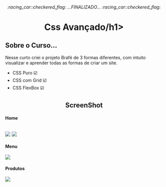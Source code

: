 <h6 align="center"> 
 :racing_car::checkered_flag:    ...FINALIZADO...     :racing_car::checkered_flag:
</h6>

<h1 align="center">Css Avançado/h1>


<h2>Sobre o Curso...</h2>
Nesse curto criei o projeto Brafé de 3 formas diferentes, com intuito
visualizar e aprender todas as formas de criar um site.

-  CSS Puro :ballot_box_with_check:
-  CSS com Grid :ballot_box_with_check:
-  CSS FlexBox :ballot_box_with_check:


<h2 align="center">ScreenShot</h2>
<h4>Home</h4>
<h2>
<img align="center" src="https://github.com/AdilsonMJ/CURSO-FRONTEND-ORIGAMID/blob/main/CSS%20Avan%C3%A7ado/screenshots/home1.png"  >
<img align="center" src="https://github.com/AdilsonMJ/CURSO-FRONTEND-ORIGAMID/blob/main/CSS%20Avan%C3%A7ado/screenshots/home2.png"  >
 
 </h2>
 
 <h4>Menu</h4>
<img align="center" src="https://github.com/AdilsonMJ/CURSO-FRONTEND-ORIGAMID/blob/main/CSS%20Avan%C3%A7ado/screenshots/menu.png"  >

 <h4>Produtos</h4>
<img align="center" src="https://github.com/AdilsonMJ/CURSO-FRONTEND-ORIGAMID/blob/main/CSS%20Avan%C3%A7ado/screenshots/produtos.png"  >
